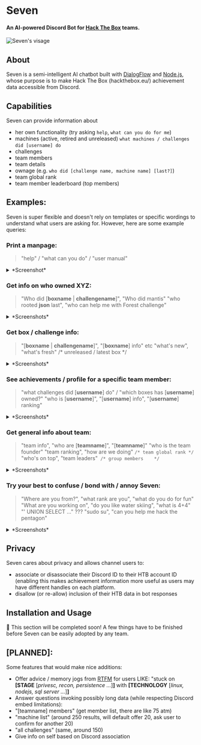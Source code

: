 
# Seven
#### An AI-powered Discord Bot for [Hack The Box](https://www.hackthebox.eu) teams. 
![Seven's visage](https://raw.githubusercontent.com/Propolisa/Seven/master/branding/seven_thumb_s.png)

## About 
Seven is a semi-intelligent AI chatbot built with [DialogFlow](dialogflow.cloud.google.com/) and [Node.js](https://nodejs.org/), whose purpose is to make Hack The Box (hackthebox.eu/) achievement data accessible from Discord. 

## Capabilities
Seven can provide information about
  - her own functionality (try asking `help`, `what can you do for me`)
  - machines (active, retired and unreleased)
  `what machines / challenges did [username] do`
  - challenges
  - team members
  - team details
  - ownage (e.g. `who did [challenge name, machine name] [last?]`)
  - team global rank
  - team member leaderboard (top members)
## Examples:
Seven is super flexible and doesn't rely on templates or specific wordings to understand what users are asking for. However, here are some example queries:
### Print a manpage:
 >  "help" / "what can you do" / "user manual"
 <details>
  <summary>*Screenshot*</summary>

  ![View the Seven helpfile](/docs/img/get_help.png?raw=true)
</details>

### Get info on who owned XYZ:
> "Who did [**boxname** | **challengename**]", "Who did mantis"
> "who rooted **json** last", "who can help me with Forest challenge"
 <details>
  <summary>*Screenshots*</summary>
  
  ![Get all box owners](/docs/img/get_box_owners_2.png?raw=true)
  ![Get last box owner](/docs/img/get_last_box_owner.png?raw=true)
  ![Get challenge owners](/docs/img/get_challenge_owners.png?raw=true)
</details>

### Get box / challenge info:
> "[**boxname** | **challengename**]", "[**boxname**] info" etc
> "what's new", "what's fresh" /* unreleased / latest box */
 <details>
  <summary>*Screenshots*</summary>
  
  ![Get box info](/docs/img/get_box_info.png?raw=true)
  ![Get newest box info](/docs/img/get_newest_box.png?raw=true)
  ![Get oldest box info](/docs/img/get_oldest_box.png?raw=true)
  ![Get challenge info](/docs/img/get_challenge_info.png?raw=true)
</details>

### See achievements / profile for a specific team member:
> "what challenges did [**username**] do" / "which boxes has [**username**] owned?"
> "who is [**username**]", "[**username**] info", "[**username**] ranking"
 <details>
  <summary>*Screenshots*</summary>
  
  ![Get challenge ownage for member](/docs/img/get_challenge_ownage_by_member.png?raw=true)
  ![Get box ownage for member](/docs/img/get_box_ownage_by_member.png?raw=true)
  ![Get member info](/docs/img/get_member_info.png?raw=true)
</details>

### Get general info about team:
> "team info", "who are [**teamname**]", "[**teamname**]"
> "who is the team founder"
> "team ranking", "how are we doing" `/* team global rank */`
> "who's on top", "team leaders"` /* group members    */`
 <details>
  <summary>*Screenshots*</summary>
  
  ![Get team info](/docs/img/get_team_info.png?raw=true)
  ![Get team founder info](/docs/img/get_team_founder_info.png?raw=true)
  ![Get member leaderboard](/docs/img/get_team_leaderboard.png?raw=true)
</details>

### Try your best to confuse / bond with / annoy Seven:
> "Where are you from?", "what rank are you", "what do you do for fun"
> "What are you working on", "do you like water skiing", "what is 4+4"
> "' UNION SELECT ..." ??? "sudo su", "can you help me hack the pentagon"
 <details>
  <summary>*Screenshots*</summary>
  
  ![0](/docs/img/small_talk_0.png?raw=true)
  ![1](/docs/img/small_talk_1.png?raw=true)
  ![2](/docs/img/small_talk_2.png?raw=true)
  ![3](/docs/img/small_talk_3.png?raw=true)
</details>

## Privacy
Seven cares about privacy and allows channel users to:
- associate or disassociate their Discord ID to their HTB account ID (enabling this makes achievement information more useful as users may have different handles on each platform.
- disallow (or re-allow) inclusion of their HTB data in bot responses
## Installation and Usage
🚧 This section will be completed soon! A few things have to be finished before Seven can be easily adopted by any team. 
## [PLANNED]: 
Some features that would make nice additions:
  - Offer advice / memory jogs from [RTFM](https://doc.lagout.org/rtfm-red-team-field-manual.pdf) for users LIKE: "stuck on **[STAGE** [*privesc, recon, persistence ...*]**]** with **[TECHNOLOGY** [*linux, nodejs, sql server ...*]**]**
 - Answer questions invoking possibly long data (while respecting Discord embed limitations):
 - "[teamname] members" (get member list, there are like 75 atm)
 - "machine list" (around 250 results, will default offer 20, ask user to confirm for another 20)
 - "all challenges" (same, around 150)
 - Give info on self based on Discord association
